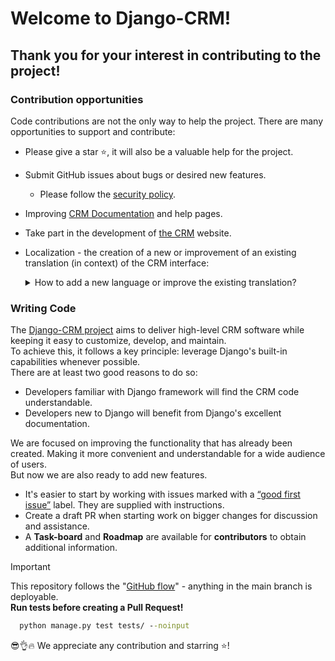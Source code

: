 # Welcome to Django-CRM!

## Thank you for your interest in contributing to the project! 

### Contribution opportunities
Code contributions are not the only way to help the project. There are many opportunities to support and contribute:

- Please give a star ⭐️, it will also be a valuable help for the project.
- Submit GitHub issues about bugs or desired new features.
  - Please follow the <a href="https://github.com/DjangoCRM/django-crm?tab=security-ov-file#security-ov-file" target="_blank">security policy</a>.
- Improving <a href="https://django-crm-admin.readthedocs.io/" title="Django CRM documentation" target="_blank">CRM Documentation</a> and help pages.
- Take part in the development of [the CRM](https://DjangoCRM.github.io/info/) website.
- Localization - the creation of a new or improvement of an existing translation (in context) of the CRM interface:

  <details>
    <summary>How to add a new language or improve the existing translation?</summary>
    Activate a virtual environment (if used) and install the necessary package:  
  
    - Install Rosetta:

      ```cmd
      pip install django-rosetta
      ```

    - Add the following to the `INSTALLED_APPS` list in the `local_settings.py` (if used) or `settings.py` file:

      ```python
      'rosetta',
      ```
      
      Add a new language (if necessary).

      ```python
      LANGUAGES = [
          ("<locale_name>", _("<language_name>")),
          ("en", _("English")),
      ]
      ```
      A locale name, either a language specification of the form **ll** or a combined language and country specification of the form **ll_CC**.  
    
     - Run the following command to create a new language file or update an existing one:
    
      ```cmd
      python manage.py makemessages -l <locale_name>
      ```

    - Run Django server:
        ```cmd
      python manage.py runserver --settings=webcrm.local_settings
      ```
      or 
      ```cmd
      python manage.py runserver 
      ```
    - Open the http://localhost:8000/rosetta/files/project/ in your browser.
    - Select a language and edit the translation.
    - Save the changes (to see the result on the CRM website, you need to restart the server).
    - Create a pull request with the modified files.
  </details>

### Writing Code

The <a href="https://github.com/DjangoCRM/django-crm" title="Client relationship software" target="_blank">Django-CRM project</a> aims to deliver high-level CRM software while keeping it easy to customize, develop, and maintain.  
To achieve this, it follows a key principle: leverage Django's built-in capabilities whenever possible.  
There are at least two good reasons to do so:

- Developers familiar with Django framework will find the CRM code understandable.
- Developers new to Django will benefit from Django's excellent documentation.

We are focused on improving the functionality that has already been created. 
Making it more convenient and understandable for a wide audience of users.  
But now we are also ready to add new features.

- It's easier to start by working with issues marked with a <a href="https://github.com/DjangoCRM/django-crm/labels/good%20first%20issue" target="_blank">“good first issue”</a> label. They are supplied with instructions.
- Create a draft PR when starting work on bigger changes for discussion and assistance.
- A **Task-board** and **Roadmap** are available for **contributors** to obtain additional information.

> [!IMPORTANT]
> This repository follows the "[GitHub flow](https://docs.github.com/en/get-started/using-github/github-flow)" - anything in the main branch is deployable.  
> **Run tests before creating a Pull Request!**  
> 
> ```cmd
>   python manage.py test tests/ --noinput
> ```

😎👌🔥 We appreciate any contribution and starring ⭐️!
